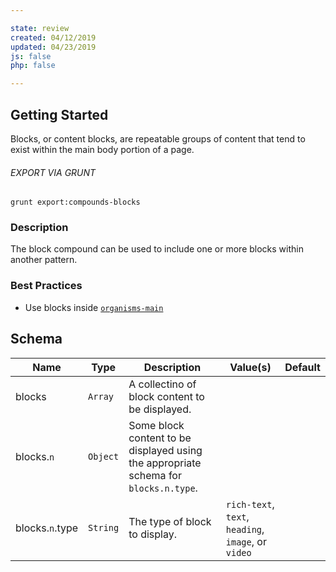 ```yaml
---

state: review
created: 04/12/2019
updated: 04/23/2019
js: false
php: false

---
```


## Getting Started

Blocks, or content blocks, are repeatable groups of content that tend to exist within the main body portion of a page.

###### EXPORT VIA GRUNT

```
grunt export:compounds-blocks
```


### Description

The block compound can be used to include one or more blocks within another pattern.


### Best Practices

- Use blocks inside [`organisms-main`][organisms-main]


## Schema

| Name  | Type      | Description | Value(s)  | Default   |
|-------|-----------|-------------------------------------------------|-----------|-----------|
| blocks | `Array`  | A collectino of block content to be displayed.  |           |           |
| blocks.`n`  | `Object`  | Some block content to be displayed using the appropriate schema for `blocks.n.type`.     |           |           |
| blocks.`n`.type  | `String`  | The type of block to display.     | `rich-text`, `text`, `heading`, `image`, or `video` |           |


[organisms-main]: /patterns/50-organisms-main-main/50-organisms-main-main.html
